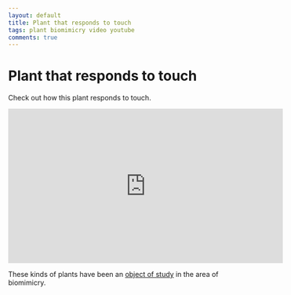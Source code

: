 ```yaml
---
layout: default
title: Plant that responds to touch
tags: plant biomimicry video youtube
comments: true
---
```

# Plant that responds to touch

Check out how this plant responds to touch.

<iframe width="560" height="315" src="https://www.youtube.com/embed/3TWfdVvRi_Y?rel=0" frameborder="0" allow="autoplay; encrypted-media" allowfullscreen></iframe>

These kinds of plants have been an [object of study](http://www.asknature.org/strategy/d97770ecad83783c4648ca86bd4ac69c) in the area of biomimicry.

